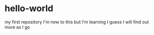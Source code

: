 # hello-world
my first repository
I'm new to this but I'm learning
I guess I will find out more as I go
